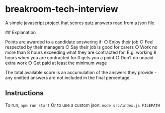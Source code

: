 # breakroom-tech-interview

A simple javascript project that scores quiz answers read from a json file. 


## Explanation 

Points are awarded to a candidate answering if:
○ Enjoy their job
○ Feel respected by their managers
○ Say their job is good for carers
○ Work no more than 8 hours exceeding what they are contracted for. E.g.
working 8 hours when you are contracted for 0 gets you a point
○ Don’t do unpaid extra work
○ Get paid at least the minimum wage

The total available score is an accumulation of the answers they provide - any omitted answers are not included in the final percentage.

## Instructions

To run, ```npm run start``` Or to use a custom json: ```node src/index.js FILEPATH ```




